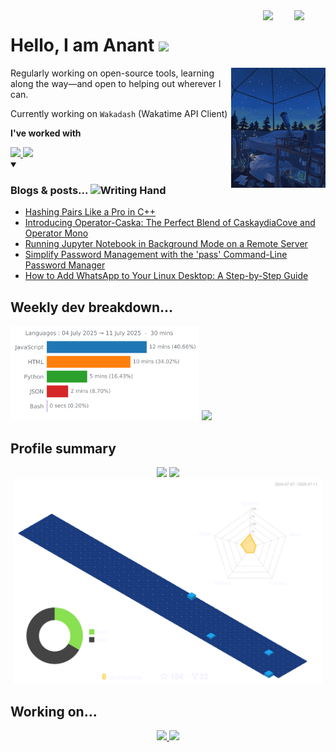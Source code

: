 <!-- Header 
<a href="https://github.com/Anant-mishra1729#gh-light-mode-only">
<img src="https://capsule-render.vercel.app/api?type=waving&height=200&text=Hey!%20I'm%20Anant%20Mishra&fontAlign=40&fontAlignY=30&color=0:41C5EA,50:65A4BD,100:133C64&animation=twinkling&fontSize=50&fontColor=ffffff&desc=Welcome%20to%20%my%20profile!&descSize=20&descAlignY=50&descAlign=75#gh-light-mode-only" alt="Header" width="100%" />
</a>

<a href="https://github.com/Anant-mishra1729#gh-dark-mode-only" width="30">
<img src="https://capsule-render.vercel.app/api?type=waving&height=200&text=Hey!%20I'm%20Anant%20Mishra&fontAlign=40&fontAlignY=30&color=0:243694,50:264778,100:427786&animation=twinkling&fontSize=50&fontColor=ffffff&desc=Welcome%20to%20%my%20profile!&descSize=20&descAlignY=50&descAlign=75#gh-dark-mode-only" alt="Header" width="100%" />
</a> -->


<!-- Header icons -->
<div>
 <!-- Day and Night icons -->
  <a href="https://github.com/settings/appearance#gh-light-mode-only">  
  <img src="https://raw.githubusercontent.com/Tarikul-Islam-Anik/Animated-Fluent-Emojis/master/Emojis/Travel%20and%20places/Sun%20with%20Face.png" width="50" align="right" />
  </a>

  <a href="https://github.com/settings/appearance#gh-dark-mode-only">
  <img src="https://raw.githubusercontent.com/Tarikul-Islam-Anik/Animated-Fluent-Emojis/master/Emojis/Travel%20and%20places/First%20Quarter%20Moon%20Face.png" width="50" align="right" />
  </a>
</div>



 

<!-- Introduction + Coffee -->
<h1> Hello, I am Anant <img src = "https://media3.giphy.com/media/ZDNQdzCUjIK9VNUE2c/giphy.webp" width = "70"/></h1>
<div align="left">

 <picture>
    <source media="(prefers-color-scheme: light)" srcset="https://images.squarespace-cdn.com/content/v1/5c4ece0e3917ee277d32eaf3/1570273077298-30G7YE5PFHJW058FFNNJ/summer-ani.gif" align="right" width="30%">
    <img src="images/astronomy.gif" width="30%" align="right" />
  </picture>

<!--   About me -->
Regularly working on open-source tools, learning along the way—and open to helping out wherever I can.

Currently working on `Wakadash` (Wakatime API Client)


<!-- Programming languages -->

**I've worked with**

<a href="https://github.com/Anant-mishra1729#gh-light-mode-only">
<img src="https://skillicons.dev/icons?i=python,tensorflow,pytorch,r,rust,matlab,cpp,flask,react,html,css,mysql,linux,bash,git,neovim,&theme=light&perline=9" />
</a>
<a href="https://github.com/Anant-mishra1729#gh-dark-mode-only">
<img src="https://skillicons.dev/icons?i=python,tensorflow,pytorch,r,rust,matlab,cpp,flask,react,html,css,mysql,linux,bash,git,neovim,&theme=dark&perline=9" />
</a>


<details open>
<summary><h3> Blogs & posts... <img src="https://github.com/Tarikul-Islam-Anik/Animated-Fluent-Emojis/blob/master/Emojis/Hand%20gestures/Writing%20Hand%20Medium-Light%20Skin%20Tone.png?raw=true" alt="Writing Hand" width="35" height="35" /></h3></summary>
		  
<!-- BLOG-POST-LIST:START -->
- [Hashing Pairs Like a Pro in C++](https://dev.to/anantmishra1729/placeholder-contributor-3gb6)
- [Introducing Operator-Caska: The Perfect Blend of CaskaydiaCove and Operator Mono](https://dev.to/anantmishra1729/introducing-operator-caska-the-perfect-blend-of-caskaydiacove-and-operator-mono-4o0b)
- [Running Jupyter Notebook in Background Mode on a Remote Server](https://medium.com/@amishra1577/running-jupyter-notebook-in-background-mode-on-a-remote-server-64f1872cef6a?source=rss-b63f40c330a8------2)
- [Simplify Password Management with the &#39;pass&#39; Command-Line Password Manager](https://dev.to/anantmishra1729/simplify-password-management-with-the-pass-command-line-password-manager-2pbg)
- [How to Add WhatsApp to Your Linux Desktop: A Step-by-Step Guide](https://medium.com/@amishra1577/how-to-add-whatsapp-to-your-linux-desktop-a-step-by-step-guide-21276cbf23a9?source=rss-b63f40c330a8------2)
<!-- BLOG-POST-LIST:END -->

</details>
<!-- Wakatime -->
<h2>Weekly dev breakdown...</h2>
<img src="https://raw.githubusercontent.com/Anant-mishra1729/WakaDash/main/lang_stats.svg" width="60%"/>

<picture>
<source srcset="https://github-readme-stats.vercel.app/api/top-langs/?username=Anant-mishra1729&langs_count=10&hide_border=true&layout=compact&hide=jupyter%20notebook,html,css" media="(prefers-color-scheme: light)" width="36%" />
<img src="https://github-readme-stats.vercel.app/api/top-langs/?username=Anant-mishra1729&langs_count=10&theme=github_dark&layout=compact&hide_border=true&hide=jupyter%20notebook,html,css" width="36%" />
</picture>

<!-- Profile summary -->
<h2>Profile summary </h2>
<div align="center">
 <picture align = "left">
    <source srcset="https://github-readme-stats.vercel.app/api?username=Anant-mishra1729&show_icons=true&hide_border=true" media="(prefers-color-scheme: light)" width="49%" />
    <img src="https://github-readme-stats.vercel.app/api?username=Anant-mishra1729&show_icons=true&hide_border=true&theme=github_dark" width="49%" />
  </picture>
<picture align = "left">
    <source srcset="https://streak-stats.demolab.com/?user=Anant-mishra1729&hide_border=true" media="(prefers-color-scheme: light)" width="47%" />
    <img src="https://streak-stats.demolab.com/?user=Anant-mishra1729&hide_border=true&theme=dark&background=00000000" width="47%" />
</picture>
  <picture align = "right">
    <source media="(prefers-color-scheme: light)" srcset="images/profile-custom-season.svg" width = "98%">
    <img src="images/profile-custom-night-view.svg" width = "98%"/>
  </picture>

</div>

## Working on...

<div align = "center">

<!--<a href = "https://github.com/Anant-mishra1729/Neural-network-from-Scratch">
<picture>
  <source
    srcset="https://github-readme-stats-git-master-anant-mishra1729.vercel.app/api/pin/?username=Anant-mishra1729&repo=Neural-network-from-Scratch&theme=github_dark"
    media="(prefers-color-scheme: dark)"
  />
  <img src="https://github-readme-stats-git-master-anant-mishra1729.vercel.app/api/pin/?username=Anant-mishra1729&repo=Neural-network-from-Scratch" media="(prefers-color-scheme: light)"/>
</picture>
</a>

<a href = "https://github.com/Anant-mishra1729/Machine-Learning-Notebooks">
<picture>
  <source
    srcset="https://github-readme-stats-git-master-anant-mishra1729.vercel.app/api/pin/?username=Anant-mishra1729&repo=Machine-Learning-Notebooks&theme=github_dark"
    media="(prefers-color-scheme: dark)"
  />
  <img src="https://github-readme-stats-git-master-anant-mishra1729.vercel.app/api/pin/?username=Anant-mishra1729&repo=Machine-Learning-Notebooks" media="(prefers-color-scheme: light)"/>
</picture>
</a> -->
<a href = "https://github.com/Anant-mishra1729/Neural-network-from-Scratch">
<picture>
  <source
    srcset="https://github-readme-stats.vercel.app/api/pin/?username=Anant-mishra1729&repo=Neural-network-from-Scratch&theme=github_dark"
    media="(prefers-color-scheme: dark)"
  />
  <img src="https://github-readme-stats.vercel.app/api/pin/?username=Anant-mishra1729&repo=Neural-network-from-Scratch" media="(prefers-color-scheme: light)"/>
</picture>
</a>
<a href = "https://github.com/Anant-mishra1729/Machine-Learning-Notebooks">
<picture>
  <source
    srcset="https://github-readme-stats.vercel.app/api/pin/?username=Anant-mishra1729&repo=Machine-Learning-Notebooks&theme=github_dark"
    media="(prefers-color-scheme: dark)"
  />
  <img src="https://github-readme-stats.vercel.app/api/pin/?username=Anant-mishra1729&repo=Machine-Learning-Notebooks" media="(prefers-color-scheme: light)"/>
</picture>

</div>

<!--
<details>
<summary><h2>Holopin badges <img src = "https://em-content.zobj.net/source/microsoft-teams/337/t-rex_1f996.png" width = "35" height = "35"/></h2></summary>

[![An image of @amish1729's Holopin badges, which is a link to view their full Holopin profile](https://holopin.me/amish1729)](https://holopin.io/@amish1729)

</details>

-->

<!-- Diary -->
<!--<h4 align="left">From my diary, a glimpse into the universe ... </h4>

> "The starlight we see each night is a window to the past, a glimpse of the forgotten universe... <br>It holds within the secrets of creation, a tale etched into the very fabric of cosmos <br>frozen in time, waiting to be uncovered..."
-->

<!-- [![Typing SVG](https://readme-typing-svg.demolab.com?font=Fira+Code&size=16&pause=400&width=700&lines=This+readme+supports+theme+switching.;+Switch+from+light+to+dark+mode+or+vice+versa+and+see+the+magic+%F0%9F%A7%99)](https://git.io/typing-svg) -->


<!-- <b>I've pinned a few projects below, hope you like them... <img src="https://github.com/Tarikul-Islam-Anik/Animated-Fluent-Emojis/blob/master/Emojis/Hand%20gestures/Waving%20Hand%20Medium-Light%20Skin%20Tone.png?raw=true" alt="Waving Hand" width="35" height="35" /></b> -->

  <!-- Footer
<div>
  <a href="https://github.com/Anant-mishra1729#gh-light-mode-only">
  <img src="https://capsule-render.vercel.app/api?section=footer&type=waving&color=0:41C5EA,50:65A4BD,100:133C64#gh-light-mode-only" alt="Footer" width="100%" align = "left"/>
  </a>
  <a href="https://github.com/Anant-mishra1729#gh-dark-mode-only">
  <img src="https://capsule-render.vercel.app/api?section=footer&type=waving&color=0:243694,50:264778,100:427786" alt="Header" width="100%" align = "left"/>
  </a>
</div>
-->

